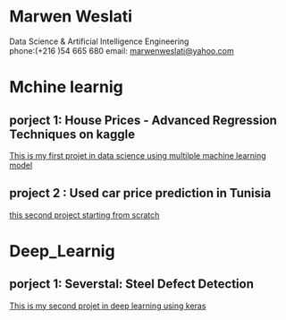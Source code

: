 # Marwen Weslati
Data Science & Artificial Intelligence Engineering<br>
phone:(+216 )54 665 680 email: marwenweslati@yahoo.com

# Mchine learnig 

## porject 1: House Prices - Advanced Regression Techniques on kaggle 
[This is my first projet in data science using multilple machine learning model](https://github.com/Marwen-93/marwen_weslati/blob/main/house-prices-beginner.ipynb)

## project 2 : Used car price  prediction in Tunisia
[this second project starting from  scratch](https://github.com/Marwen-93/voiture_occasion/tree/master)



# Deep_Learnig
## porject 1: Severstal: Steel Defect Detection

[This is my second projet in deep learning using keras](https://www.kaggle.com/weslatimarwen/keras-model-acc-0-8)

